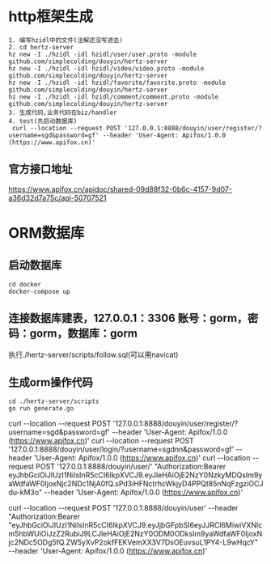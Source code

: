 # http框架生成
```shell
1. 编写hzidl中的文件(注解还没写进去)
2. cd hertz-server
hz new -I ./hzidl -idl hzidl/user/user.proto -module github.com/simplecolding/douyin/hertz-server
hz new -I ./hzidl -idl hzidl/video/video.proto -module github.com/simplecolding/douyin/hertz-server
hz new -I ./hzidl -idl hzidl/favorite/favorite.proto -module github.com/simplecolding/douyin/hertz-server
hz new -I ./hzidl -idl hzidl/comment/comment.proto -module github.com/simplecolding/douyin/hertz-server
3. 生成代码,业务代码在biz/handler
4. test(先启动数据库)
 curl --location --request POST '127.0.0.1:8888/douyin/user/register/?username=sgd&password=gf' --header 'User-Agent: Apifox/1.0.0 (https://www.apifox.cn)'
```
## 官方接口地址
https://www.apifox.cn/apidoc/shared-09d88f32-0b6c-4157-9d07-a36d32d7a75c/api-50707521

# ORM数据库
## 启动数据库
```shell
cd docker
docker-compose up
```
## 连接数据库建表，127.0.0.1：3306 账号：gorm，密码：gorm，数据库：gorm
执行./hertz-server/scripts/follow.sql(可以用navicat)
## 生成orm操作代码
```shell
cd ./hertz-server/scripts
go run generate.go
```

curl --location --request POST '127.0.0.1:8888/douyin/user/register/?username=sgd&password=gf' --header 'User-Agent: Apifox/1.0.0 (https://www.apifox.cn)'
curl --location --request POST '127.0.0.1:8888/douyin/user/login/?username=sgdnn&password=gf' --header 'User-Agent: Apifox/1.0.0 (https://www.apifox.cn)'
curl --location --request POST '127.0.0.1:8888/douyin/user/' "Authorization:Bearer eyJhbGciOiJIUzI1NiIsInR5cCI6IkpXVCJ9.eyJleHAiOjE2NzY0NzkyMDQsIm9yaWdfaWF0IjoxNjc2NDc1NjA0fQ.sPd3iHFNctrhcWkjyD4PPQt85nNqFzgziOCJdu-kM3o"  --header 'User-Agent: Apifox/1.0.0 (https://www.apifox.cn)'



curl --location --request POST '127.0.0.1:8888/douyin/user'   --header "Authorization:Bearer "eyJhbGciOiJIUzI1NiIsInR5cCI6IkpXVCJ9.eyJjbGFpbSI6eyJJRCI6MiwiVXNlcm5hbWUiOiJzZ2RubiJ9LCJleHAiOjE2NzY0ODM0ODksIm9yaWdfaWF0IjoxNjc2NDc5ODg5fQ.ZW5yXvP2okfFEKVemXX3V7DsOEuvsuL1PY4-L9wHqcY"   --header 'User-Agent: Apifox/1.0.0 (https://www.apifox.cn)'
